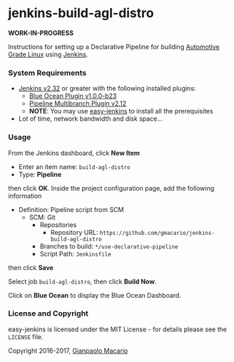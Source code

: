# jenkins-build-agl-distro

**WORK-IN-PROGRESS**

Instructions for setting up a Declarative Pipeline for building [Automotive Grade Linux](https://wiki.automotivelinux.org/agl-distro) using [Jenkins](https://jenkins-ci.org/).

### System Requirements

* [Jenkins v2.32](https://jenkins.io/) or greater with the following installed plugins:
  - [Blue Ocean Plugin v1.0.0-b23](https://wiki.jenkins-ci.org/display/JENKINS/Blue+Ocean+Plugin)
  - [Pipeline Multibranch Plugin v2.12](https://wiki.jenkins-ci.org/display/JENKINS/Pipeline+Multibranch+Plugin)
  - **NOTE**: You may use [easy-jenkins](https://github.com/gmacario/easy-jenkins) to install all the prerequisites
* Lot of time, network bandwidth and disk space...

### Usage

From the Jenkins dashboard, click **New Item**

* Enter an item name: `build-agl-distro`
* Type: **Pipeline**

then click **OK**.
Inside the project configuration page, add the following information
  
* Definition: Pipeline script from SCM
  - SCM: Git
      - Repositories
        - Repository URL: `https://github.com/gmacario/jenkins-build-agl-distro`
      - Branches to build: `*/use-declarative-pipeline`
      - Script Path: `Jenkinsfile`

then click **Save**

Select job `build-agl-distro`, then click **Build Now**.

Click on **Blue Ocean** to display the Blue Ocean Dashboard.

### License and Copyright

easy-jenkins is licensed under the MIT License - for details please see the `LICENSE` file.

Copyright 2016-2017, [Gianpaolo Macario](http://gmacario.github.io/)
